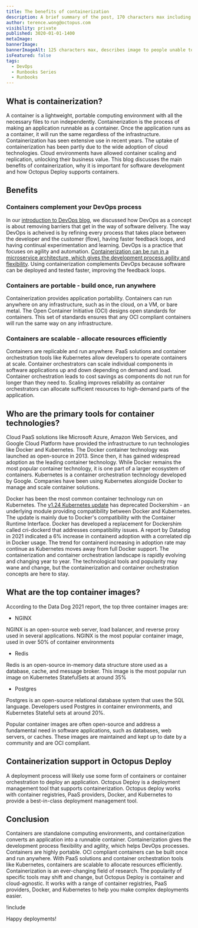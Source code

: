 ```yaml
---
title: The benefits of containerization
description: A brief summary of the post, 170 characters max including spaces.
author: terence.wong@octopus.com
visibility: private
published: 3020-01-01-1400
metaImage:
bannerImage:
bannerImageAlt: 125 characters max, describes image to people unable to see it.
isFeatured: false
tags:
  - DevOps
  - Runbooks Series
  - Runbooks
---
```


<!-- see https://github.com/OctopusDeploy/blog/blob/master/tags.txt for a comprehensive list of tags -->

## What is containerization?

A container is a lightweight, portable computing environment with all the necessary files to run independently. Containerization is the process of making an application runnable as a container. Once the application runs as a container, it will run the same regardless of the infrastructure. Containerization has seen extensive use in recent years. The uptake of containerization has been partly due to the wide adoption of cloud technologies. Cloud environments have allowed container scaling and replication, unlocking their business value. This blog discusses the main benefits of containerization, why it is important for software development and how Octopus Deploy supports containers.

## Benefits

### Containers complement your DevOps process

In our [introduction to DevOps blog](https://octopus.com/blog/introduction-to-devops), we discussed how DevOps as a concept is about removing barriers that get in the way of software delivery. The way DevOps is acheived is by refining every process that takes place between the developer and the customer (flow), having faster feedback loops, and having continual experimentation and learning. DevOps is a practice that focuses on agility and automation. [Containerization can be run in a microservice architecture, which gives the development process agility and flexibility](link). Using containerization complements DevOps because software can be deployed and tested faster, improving the feedback loops.

### Containers are portable - build once, run anywhere

Containerization provides application portability. Containers can run anywhere on any infrastructure, such as in the cloud, on a VM, or bare metal. The Open Container Initiative (OCI) designs open standards for containers. This set of standards ensures that any OCI compliant containers will run the same way on any infrastructure.

### Containers are scalable - allocate resources efficiently

Containers are replicable and run anywhere. PaaS solutions and container orchestration tools like Kubernetes allow developers to operate containers at scale. Container orchestrators can scale individual components in software applications up and down depending on demand and load. Container orchestration leads to cost savings as components do not run for longer than they need to. Scaling improves reliability as container orchestrators can allocate sufficient resources to high-demand parts of the application.

## Who are the primary tools for container technologies?

Cloud PaaS solutions like Microsoft Azure, Amazon Web Services, and Google Cloud Platform have provided the infrastructure to run technologies like Docker and Kubernetes. The Docker container technology was launched as open-source in 2013. Since then, it has gained widespread adoption as the leading container technology. While Docker remains the most popular container technology, it is one part of a larger ecosystem of containers. Kubernetes is a container orchestration technology developed by Google. Companies have been using Kubernetes alongside Docker to manage and scale container solutions.

Docker has been the most common container technology run on Kubernetes. The [v1.24 Kubernetes update](https://kubernetes.io/blog/2022/03/31/ready-for-dockershim-removal/) has deprecated Dockershim - an underlying module providing compatibility between Docker and Kubernetes. The update is mainly due to Docker's compatibility with the Container Runtime Interface. Docker has developed a replacement for Dockershim called cri-dockerd that addresses compatibility issues. A report by Datadog in 2021 indicated a 6% increase in containerd adoption with a correlated dip in Docker usage. The trend for containerd increasing in adoption rate may continue as Kubernetes moves away from full Docker support. The containerization and container orchestration landscape is rapidly evolving and changing year to year. The technological tools and popularity may wane and change, but the containerization and container orchestration concepts are here to stay.

## What are the top container images?

According to the Data Dog 2021 report, the top three container images are:

- NGINX

NGINX is an open-source web server, load balancer, and reverse proxy used in several applications. NGINX is the most popular container image, used in over 50% of container environments

- Redis

Redis is an open-source in-memory data structure store used as a database, cache, and message broker. This image is the most popular run image on Kubernetes StatefulSets at around 35%

- Postgres

Postgres is an open-source relational database system that uses the SQL language. Developers used Postgres in container environments, and Kubernetes Stateful sets at around 20%.

Popular container images are often open-source and address a fundamental need in software applications, such as databases, web servers, or caches. These images are maintained and kept up to date by a community and are OCI compliant.


## Containerization support in Octopus Deploy

A deployment process will likely use some form of containers or container orchestration to deploy an application. Octopus Deploy is a deployment management tool that supports containerization. Octopus deploy works with container registries, PaaS providers, Docker, and Kubernetes to provide a best-in-class deployment management tool.

## Conclusion

Containers are standalone computing environments, and containerization converts an application into a runnable container. Containerization gives the development process flexibility and agility, which helps DevOps processes. Containers are highly portable. OCI compliant containers can be built once and run anywhere. With PaaS solutions and container orchestration tools like Kubernetes, containers are scalable to allocate resources efficiently. Containerization is an ever-changing field of research. The popularity of specific tools may shift and change, but Octopus Deploy is container and cloud-agnostic. It works with a range of container registries, PaaS providers, Docker, and Kubernetes to help you make complex deployments easier.


!include <q2-2022-newsletter-cta>

Happy deployments!
